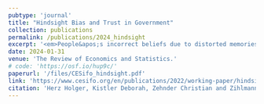 ```yaml
---
pubtype: 'journal'
title: "Hindsight Bias and Trust in Government"
collection: publications
permalink: /publications/2024_hindsight
excerpt: '<em>People&apos;s incorrect beliefs due to distorted memories cause a reduction in trust in government.</em>'
date: 2024-01-31
venue: 'The Review of Economics and Statistics.'
# code: 'https://osf.io/hup9c/'
paperurl: '/files/CESifo_hindsight.pdf'
link: 'https://www.cesifo.org/en/publications/2022/working-paper/hindsight-bias-and-trust-government'
citation: 'Herz Holger, Kistler Deborah, Zehnder Christian and Zihlmann Christian (2024). Hindsight Bias and Trust in Government. <b>The Review of Economics and Statistics (forthcoming).</b>'
---
```

